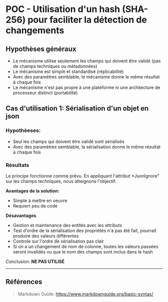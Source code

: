 # POC - Utilisation d'un hash (SHA-256) pour faciliter la détection de changements

## Hypothèses généraux

- Le mécanisme utilise seulement les champs qui doivent être validé (pas de champs techniques ou métadonnées)
- Le mécanisme est simple et standardisé (réplicabilité)
- Avec des paramètres semblable, le mécanisme donne le même résultat à chaque fois
- Le mécanisme n'est pas propre à une plateforme ni une architecture de processeur distinct (portabilité)

## Cas d'utilisation 1: Sérialisation d'un objet en json

### Hypothèeses:

- Seul les champs qui doivent être validé sont sérialisés
- Avec des paramètres semblable, la sérialisation donne le même résultat à chaque fois

### Résultats

Le principe fonctionne comme prévu. En appliquant l'attribut *JsonIgnore" sur les champs techniques, nous atteignons l'objectif.

**Avantages de la solution:**

- Simple à mettre en oeuvre
- Requiert peu de code

**Désavantages**

- Gestion et maintenance des entités avec les attributs
- Test d'ordre de la sérialisation des propriétés n'a pas été fait, pourrait produire des valeurs différentes
- Controle sur l'ordre de sérialisation pas clair
- Si on a un changement de nom de colonne, toutes les valeurs passées seront invalidés vu que le nom des champs sont inclus dans le hash

Conclusion: **NE PAS UTILISÉ**


---

## Références

> Markdown Guide: https://www.markdownguide.org/basic-syntax/
